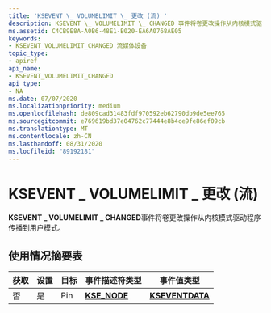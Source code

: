 ```yaml
---
title: 'KSEVENT \_ VOLUMELIMIT \_ 更改 (流) '
description: KSEVENT \_ VOLUMELIMIT \_ CHANGED 事件将卷更改操作从内核模式驱动程序传播到用户模式。
ms.assetid: C4CB9E8A-A0B6-48E1-B020-EA6A0768AE05
keywords:
- KSEVENT_VOLUMELIMIT_CHANGED 流媒体设备
topic_type:
- apiref
api_name:
- KSEVENT_VOLUMELIMIT_CHANGED
api_type:
- NA
ms.date: 07/07/2020
ms.localizationpriority: medium
ms.openlocfilehash: de809cad31483fdf970592eb62790db9de5ee765
ms.sourcegitcommit: e769619bd37e04762c77444e8b4ce9fe86ef09cb
ms.translationtype: MT
ms.contentlocale: zh-CN
ms.lasthandoff: 08/31/2020
ms.locfileid: "89192181"
---
```

# <a name="ksevent_volumelimit_changed-stream"></a>KSEVENT \_ VOLUMELIMIT \_ 更改 (流) 

**KSEVENT \_ VOLUMELIMIT \_ CHANGED**事件将卷更改操作从内核模式驱动程序传播到用户模式。

## <a name="usage-summary-table"></a>使用情况摘要表

| 获取 | 设置 | 目标 | 事件描述符类型 | 事件值类型 |
|--|--|--|--|--|
| 否 | 是 | Pin | [**KSE_NODE**](/windows-hardware/drivers/ddi/ks/ns-ks-kse_node) | [**KSEVENTDATA**](/windows-hardware/drivers/ddi/ks/ns-ks-kseventdata) |
